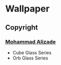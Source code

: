 # Wallpaper

## Copyright

### [Mohammad Alizade](https://unsplash.com/@mohamadaz)

- Cube Glass Series
- Orb Glass Series